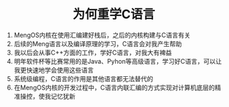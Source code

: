 <center><h1>为何重学C语言</h1></center>

1. MengOS内核在使用汇编建好栈后，之后的内核构建与C语言有关
2. 后续的Meng语言以及编译原理的学习，C语言会对我产生帮助
3. 我以后会从事C++方面的工作，学好C语言，对我大有裨益
4. 明年软件杯等比赛常用的是Java、Pyhon等高级语言，学习好C语言，可以让我更快速地学会使用这些语言
5. 系统级编程，C语言的作用是其他语言都无法替代的
6. 在MengOS内核的开发过程中，C语言内联汇编的方式实现对计算机底层的精准操控，使我记忆犹新

